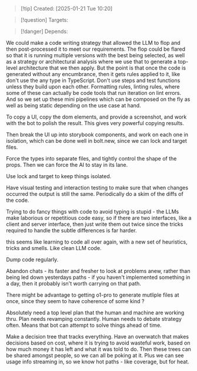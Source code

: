 
>[!tip] Created: [2025-01-21 Tue 10:20]

>[!question] Targets: 

>[!danger] Depends: 

We could make a code writing strategy that allowed the LLM to flop and then post-processed it to meet our requirements. The flop could be flared so that it is running multiple versions with the best being selected, as well as a strategy or architectural analysis where we use that to generate a top-level architecture that we then apply. But the point is that once the code is generated without any encumbrance, then it gets rules applied to it, like don't use the any type in TypeScript. Don't use steps and test functions unless they build upon each other. Formatting rules, linting rules, where some of these can actually be code tools that run iteration on lint errors. And so we set up these mini pipelines which can be composed on the fly as well as being static depending on the use case at hand.

To copy a UI, copy the dom elements, and provide a screenshot, and work with the bot to polish the result.  This gives very powerful copying results.

Then break the UI up into storybook components, and work on each one in isolation, which can be done well in bolt.new, since we can lock and target files.

Force the types into separate files, and tightly control the shape of the props.  Then we can force the AI to stay in its lane.

Use lock and target to keep things isolated.

Have visual testing and interaction testing to make sure that when changes occurred the output is still the same.  Periodically do a skim of the diffs of the code.

Trying to do fancy things with code to avoid typing is stupid - the LLMs make laborious or repetitious code easy, so if there are two interfaces, like a client and server interface, then just write them out twice since the tricks required to handle the subtle differences is far harder.

this seems like learning to code all over again, with a new set of heuristics, tricks and smells.  Like clean LLM code.

Dump code regularly.

Abandon chats - its faster and fresher to look at problems anew, rather than being led down yesterdays paths - if you haven't implemented something in a day, then it probably isn't worth carrying on that path.

There might be advantage to getting o1-pro to generate mutliple files at once, since they seem to have coherence of some kind ?

Absolutely need a top level plan that the human and machine are working thru.
Plan needs revamping constantly.
Human needs to debate strategy often.
Means that bot can attempt to solve things ahead of time.

Make a decision tree that tracks everything.
Have an overwatch that makes decisions based on cost, where it is trying to avoid wasteful work, based on how much money it has left and what it was told to do.
Then these trees can be shared amongst people, so we can all be poking at it.
Plus we can see usage info streaming in, so we know hot paths - like coverage, but for heat.